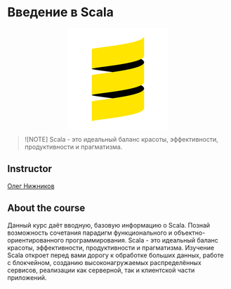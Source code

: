 # Введение в Scala
<p align="center"> 
    <img align="center" src="Introduction-to-Scala.png" />
</p>

> ![NOTE] Scala - это идеальный баланс красоты, эффективности, продуктивности и прагматизма.

## Instructor
[Олег Нижников](https://www.linkedin.com/in/olegnizhnik/?originalSubdomain=nl)

## About the course
Данный курс даёт вводную, базовую информацию о Scala. Познай возможность сочетания парадигм функционального и объектно-ориентированного программирования. Scala - это идеальный баланс красоты, эффективности, продуктивности и прагматизма.
Изучение Scala откроет перед вами дорогу к обработке больших данных, работе с блокчейном, созданию высоконагружаемых распределённых сервисов, реализации как серверной, так и клиентской части приложений.